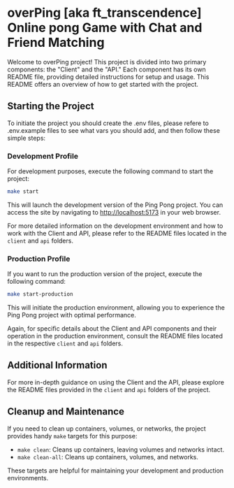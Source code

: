 # overPing [aka ft_transcendence] Online pong Game with Chat and Friend Matching

Welcome to overPing project! This project is divided into two primary components: the "Client" and the "API." Each component has its own README file, providing detailed instructions for setup and usage. This README offers an overview of how to get started with the project.

## Starting the Project

To initiate the project you should create the .env files, please refere to .env.example files to see what vars you should add, and then follow these simple steps:

### Development Profile

For development purposes, execute the following command to start the project:

```bash
make start
```

This will launch the development version of the Ping Pong project. You can access the site by navigating to [http://localhost:5173](http://localhost:5173) in your web browser.

For more detailed information on the development environment and how to work with the Client and API, please refer to the README files located in the `client` and `api` folders.

### Production Profile

If you want to run the production version of the project, execute the following command:

```bash
make start-production
```

This will initiate the production environment, allowing you to experience the Ping Pong project with optimal performance.

Again, for specific details about the Client and API components and their operation in the production environment, consult the README files located in the respective `client` and `api` folders.

## Additional Information

For more in-depth guidance on using the Client and the API, please explore the README files provided in the `client` and `api` folders of the project.

## Cleanup and Maintenance

If you need to clean up containers, volumes, or networks, the project provides handy `make` targets for this purpose:

- `make clean`: Cleans up containers, leaving volumes and networks intact.
- `make clean-all`: Cleans up containers, volumes, and networks.

These targets are helpful for maintaining your development and production environments.
